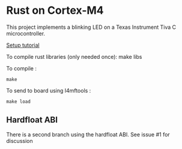 # Rust on Cortex-M4

This project implements a blinking LED on a Texas Instrument Tiva C microcontroller.

[Setup tutorial ](http://antoinealb.net/programming/2015/05/01/rust-on-arm-microcontroller.html)


To compile rust libraries (only needed once):
    make libs


To compile :

    make

To send to board using l4mftools :

    make load

## Hardfloat ABI
There is a second branch using the hardfloat ABI. See issue #1 for discussion


